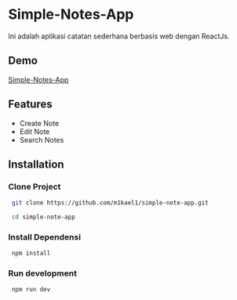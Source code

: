 
# Simple-Notes-App

Ini adalah aplikasi catatan sederhana berbasis web dengan ReactJs.
## Demo 
 [Simple-Notes-App](https://simple-note-app-theta.vercel.app)
## Features

- Create Note
- Edit Note
- Search Notes

## Installation

### Clone Project

```bash
 git clone https://github.com/m1kael1/simple-note-app.git
```
```bash
 cd simple-note-app
```
### Install Dependensi
```bash
 npm install
```
### Run development
```bash
 npm run dev
```
